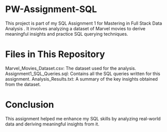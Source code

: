 # PW-Assignment-SQL
This project is part of my SQL Assignment 1 for Mastering in Full Stack Data Analysis  . It involves analyzing a dataset of Marvel movies to derive meaningful insights and practice SQL querying techniques.

# Files in This Repository
Marvel_Movies_Dataset.csv: The dataset used for the analysis.
Assignment1_SQL_Queries.sql: Contains all the SQL queries written for this assignment.
Analysis_Results.txt: A summary of the key insights obtained from the dataset.

# Conclusion
This assignment helped me enhance my SQL skills by analyzing real-world data and deriving meaningful insights from it.

